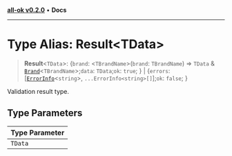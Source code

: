 [**all-ok v0.2.0**](../README.md) • **Docs**

***

# Type Alias: Result\<TData\>

> **Result**\<`TData`\>: \{`brand`: \<`TBrandName`\>(`brand`: `TBrandName`) => `TData` & [`Brand`](Brand.md)\<`TBrandName`\>;`data`: `TData`;`ok`: `true`; \} \| \{`errors`: [[`ErrorInfo`](ErrorInfo.md)\<`string`\>, `...ErrorInfo<string>[]`];`ok`: `false`; \}

Validation result type.

## Type Parameters

| Type Parameter |
| ------ |
| `TData` |
